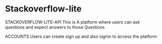 # Stackoverflow-lite
STACKOVERFLOW-LITE-API
This is A platform where users can ask questions and expect answers to those Questions

ACCOUNTS
Users can create sign up and also signin to access the platform 




